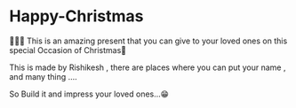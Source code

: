# Happy-Christmas
🎉🎉🎉
This is an amazing present that you can give to your loved ones on this special Occasion of Christmas💖

This is made by Rishikesh , there are places where you can put your name , and many thing ....

So Build it and impress your loved ones...😁
